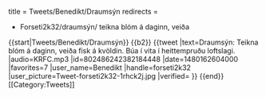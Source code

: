 title = Tweets/Benedikt/Draumsýn
redirects =
- Forseti2k32/draumsýn/ teikna blóm á daginn, veiða
>>>>

{{start|Tweets/Benedikt/Draumsýn}}
{{b2}}
{{tweet
|text=Draumsýn: Teikna blóm á daginn, veiða fisk á kvöldin. Búa í vita í heittempruðu loftslagi.
|audio=KRFC.mp3
|id=802486242382184448
|date=1480162604000
|favorites=7
|user_name=Benedikt
|handle=forseti2k32
|user_picture=Tweet-forseti2k32-1rhck2j.jpg
|verified=
}}
{{end}}<noinclude>
[[Category:Tweets]]
</noinclude>
